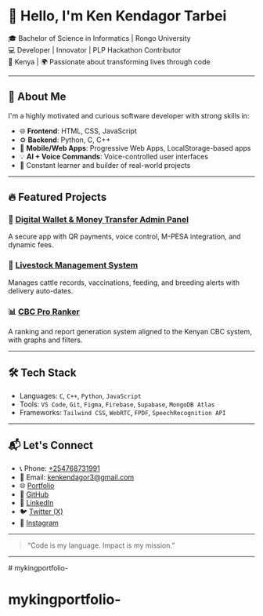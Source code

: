 # 👋 Hello, I'm Ken Kendagor Tarbei

🎓 Bachelor of Science in Informatics | Rongo University  
💻 Developer | Innovator | PLP Hackathon Contributor  
📍 Kenya | 🌍 Passionate about transforming lives through code

---

## 🚀 About Me

I'm a highly motivated and curious software developer with strong skills in:

- 🌐 **Frontend**: HTML, CSS, JavaScript  
- ⚙️ **Backend**: Python, C, C++  
- 📱 **Mobile/Web Apps**: Progressive Web Apps, LocalStorage-based apps  
- 💡 **AI + Voice Commands**: Voice-controlled user interfaces  
- 🧠 Constant learner and builder of real-world projects

---

## 🔥 Featured Projects

### 💼 [Digital Wallet & Money Transfer Admin Panel](https://github.com/ken-2025-ai/money-transfer-app)
A secure app with QR payments, voice control, M-PESA integration, and dynamic fees.

### 🐄 [Livestock Management System](https://github.com/ken-2025-ai/livestock-manager)
Manages cattle records, vaccinations, feeding, and breeding alerts with delivery auto-dates.

### 📊 [CBC Pro Ranker](https://github.com/ken-2025-ai/cbc-pro-ranker)
A ranking and report generation system aligned to the Kenyan CBC system, with graphs and filters.

---

## 🛠️ Tech Stack

- Languages: `C`, `C++`, `Python`, `JavaScript`
- Tools: `VS Code`, `Git`, `Figma`, `Firebase`, `Supabase`, `MongoDB Atlas`
- Frameworks: `Tailwind CSS`, `WebRTC`, `FPDF`, `SpeechRecognition API`

---

## 📬 Let's Connect

- 📞 Phone: [+254768731991](tel:+254768731991)  
- 📧 Email: [kenkendagor3@gmail.com](mailto:kenkendagor3@gmail.com)  
- 🌐 [Portfolio](https://ken-kendagor-portfolio.netlify.app)  
- 🐙 [GitHub](https://github.com/ken-2025-ai)  
- 💼 [LinkedIn](https://www.linkedin.com/in/ken-kendagor-a46a56356)  
- 🐦 [Twitter (X)](https://twitter.com/bigmeechie254)  
- 📸 [Instagram](https://www.instagram.com/its_.kenda_/)

---

> “Code is my language. Impact is my mission.”

---

﻿# mykingportfolio-
# mykingportfolio-
